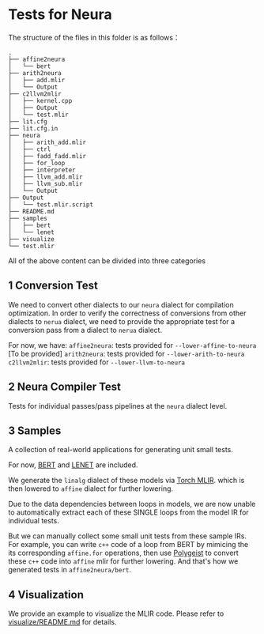 # Tests for Neura

The structure of the files in this folder is as follows：
```
.
├── affine2neura
│   └── bert
├── arith2neura
│   ├── add.mlir
│   └── Output
├── c2llvm2mlir
│   ├── kernel.cpp
│   ├── Output
│   └── test.mlir
├── lit.cfg
├── lit.cfg.in
├── neura
│   ├── arith_add.mlir
│   ├── ctrl
│   ├── fadd_fadd.mlir
│   ├── for_loop
│   ├── interpreter
│   ├── llvm_add.mlir
│   ├── llvm_sub.mlir
│   └── Output
├── Output
│   └── test.mlir.script
├── README.md
├── samples
│   ├── bert
│   └── lenet
├── visualize
└── test.mlir
```

All of the above content can be divided into three categories

## 1 Conversion Test
We need to convert other dialects to our `neura` dialect for compilation optimization. In order to verify the correctness of conversions from other dialects to `nerua` dialect, we need to provide the appropriate test for a conversion pass from a dialect to `nerua` dialect.

For now, we have:
`affine2neura`: tests provided for `--lower-affine-to-neura` [To be provided]
`arith2neura`: tests provided for `--lower-arith-to-neura`
`c2llvm2mlir`: tests provided for `--lower-llvm-to-neura`

## 2 Neura Compiler Test
Tests for individual passes/pass pipelines at the `neura` dialect level.

## 3 Samples
A collection of real-world applications for generating unit small tests.

For now, [BERT](https://github.com/codertimo/BERT-pytorch) and [LENET](https://github.com/kuangliu/pytorch-cifar/blob/master/models/lenet.py) are included.

We generate the `linalg` dialect of these models via [Torch MLIR](https://github.com/llvm/torch-mlir). which is then lowered to `affine` dialect for further lowering.

Due to the data dependencies between loops in models, we are now unable to automatically extract each of these SINGLE loops from the model IR for individual tests.

But we can manually collect some small unit tests from these sample IRs. For example, you can write `c++` code of a loop from BERT by mimicing the its corresponding `affine.for` operations, then use [Polygeist](https://github.com/llvm/Polygeist) to convert these `c++` code into `affine` mlir for further lowering. And that's how we generated tests in `affine2neura/bert`.

## 4 Visualization
We provide an example to visualize the MLIR code. Please refer to [visualize/README.md](visualize/README.md) for details.